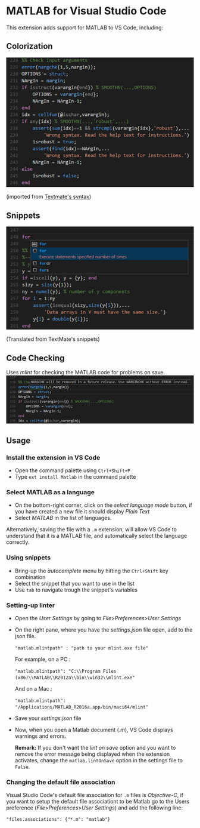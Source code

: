 # MATLAB for Visual Studio Code

This extension adds support for MATLAB to VS Code, including:

## Colorization 
![syntax](images/syntax.png)

(imported from [Textmate's syntax](https://github.com/textmate/matlab.tmbundle))

## Snippets
![snippets](images/snippets.png)

(Translated from TextMate's snippets)

## Code Checking
Uses *mlint* for checking the MATLAB code for problems on save.
![snippets](images/linter.png)

## Usage
### Install the extension in VS Code
* Open the command palette using `Ctrl+Shift+P`
* Type `ext install Matlab` in the command palette

### Select MATLAB as a language
* On the bottom-right corner, click on the *select language mode* button, if you have created a new file it should display *Plain Text*
* Select *MATLAB* in the list of languages.

Alternatively, saving the file with a `.m` extension, will allow VS Code to understand that it is a MATLAB file, and automatically select the language correctly.

### Using snippets
* Bring-up the *autocomplete* menu by hitting the `Ctrl+Shift` key combination
* Select the snippet that you want to use in the list
* Use `tab` to navigate trough the snippet's variables

### Setting-up linter
* Open the *User Settings* by going to *File*>*Preferences*>*User Settings*
* On the right pane, where you have the *settings.json* file open, add to the json file.

	`"matlab.mlintpath" : "path to your mlint.exe file"` 

	For example, on a PC : 
	
	`"matlab.mlintpath": "C:\\Program Files (x86)\\MATLAB\\R2012a\\bin\\win32\\mlint.exe"`
	
	And on a Mac :
	
	`"matlab.mlintpath": "/Applications/MATLAB_R2016a.app/bin/maci64/mlint"`
* Save your *settings.json* file
* Now, when you open a Matlab document (*.m*), VS Code displays warnings and errors. 
  
  **Remark:** If you don't want the *lint on save* option and you want to remove the error message being displayed when the extension activates, change the `matlab.lintOnSave` option in the settings file to `False`.

### Changing the default file association
Visual Studio Code's default file association for `.m` files is _Objective-C_, if you want to setup the default file associationt to be Matlab go to the Users preference (*File*>*Preferences*>*User Settings*) and add the following line:
```
"files.associations": {"*.m": "matlab"}
```